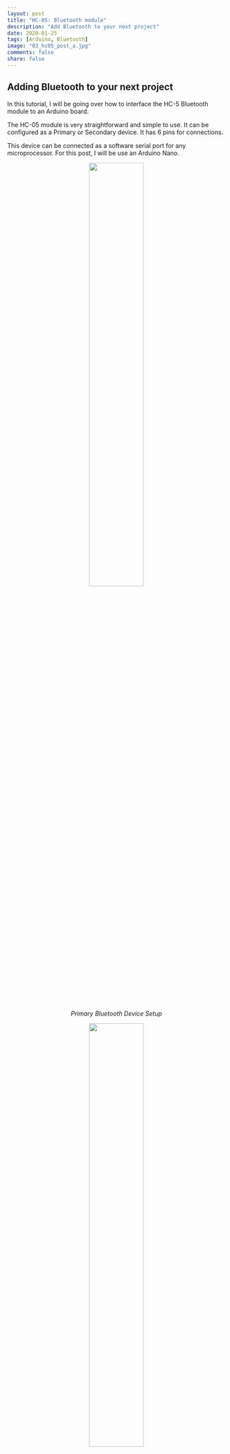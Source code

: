 ```yaml
---
layout: post
title: "HC-05: Bluetooth module"
description: "Add Bluetooth to your next project"
date: 2020-01-25
tags: [Arduino, Bluetooth]
image: "03_hc05_post_a.jpg"
comments: false
share: false
---
```


## Adding Bluetooth to your next project

In this tutorial, I will be going over how to interface the HC-5 Bluetooth module to an Arduino board.

The HC-05 module is very straightforward and simple to use. It can be configured as a Primary or Secondary device. It has 6 pins for connections.

This device can be connected as a software serial port for any microprocessor. For this post, I will be use an Arduino Nano.

<p align="center">
  <img src="{{ "/images/hc_05/hc05_primary.jpg" | prepend: site.baseurl }}" width="50%" />
  <br>
  <em>Primary Bluetooth Device Setup</em>
</p>


<p align="center">
  <img src="{{ "/images/hc_05/hc05_secondary.jpg" | prepend: site.baseurl }}" width="50%" />
  <br>
  <em>Secondary Bluetooth Device Setup</em>
</p>

<br>

The version I bought from eBay has a pushbutton that has to be pressed during the configuration of the device.

## Parts Used

1. HC-05 Bluetooth module (x2)
2. Arduino Nano (or other versions) (x1)
3. USB to FTDI board (x1)
3. Breadboard
4. Jumper wires

***
Here are the pinouts and connections to an Arduino nano:

## Pinouts: Primary

| HC-05         | Arduino Nano  |
| ------------- |---------------|
| State         | NC            |
| Rx            | 4             |
| Tx            | 6             |
| GND           | GND           |
| Vcc           | +3.3V         |
| En/Key        | NC            |

## Pinouts: Secondary

| HC-05         | FTDI USB Board|
| ------------- |---------------|
| Rx            | TX            |
| Tx            | RX            |
| GND           | GND           |
| Vcc           | VCC         |

For the FTDI board, make sure the jumper is set to 3.3V

Usually, the state pin allows the control of the AT mode. AT mode is used to configure the device. For the versions with the button, the state pin doesn't need to be connected. 

***

## Software

The Arduino code needed to talk to the HC-05 module is shown below:


``` cpp
#include <SoftwareSerial.h>

#define bt_tx_pin 4     // connect to hc-05 rx pin
#define bt_rx_pin 6     // connect to hc-05 tx pin
#define bt_en_pin 9     // connect to hc-05 en pin
#define bt_state_pin 10 // connect to hc-05 state pin

SoftwareSerial bt_serial(bt_rx_pin, bt_tx_pin);

void setup()
{
    pinMode(bt_rx_pin, INPUT);
    pinMode(bt_tx_pin, OUTPUT);
    pinMode(bt_en_pin, OUTPUT);
    pinMode(bt_state_pin, OUTPUT);

    Serial.begin(9600);
    bt_serial.begin(38400);
}

void loop()
{

    if (bt_serial.available())
    {
        Serial.write(bt_serial.read());
    }

    if (Serial.available())
    {
        bt_serial.write(Serial.read());
    }
}
```

Only a handful of AT commands are needed to configure the module as either a `Primary` or a `Secondary`. A link to all the AT commands are linked below:

[Link to all AT commands](https://www.itead.cc/wiki/Serial_Port_Bluetooth_Module_(Master/Slave)_:_HC-05)

In the event you encounter an error when sending an AT command, refer to this link:

[Link to all AT command errors]({{ "/images/hc_05/hc-05_at_commands.png" | prepend: site.baseurl }})

<div class="divider"></div>

## Configuration

After connecting up the module to the Arduino and loading the program, the module should be blinking rapidly.


#### Place in AT Mode
> 1. Remove the GND pin connection
> 2. Press and hold the button near the state pin
> 3. Connect the GND pin back to the Arduino
> 4. It should now to blinking every second
> 5. Open up the terminal


Once you're in the terminal, type ```AT``` and it should reponse back with ```OK```. 

> Make sure that each command has a termination of `\r\n`

<div class="divider"></div>

#### Get device address

One device will be the Primary and the other will be the Secondary device. Use the `AT+ADDR?` command to find the address of each module

``` txt
1st Device: Primary

>>> AT+ADDR?
+ADDR:14:1:141194
OK

2nd Device: Secondary

>>> AT+ADDR?
+ADDR:98D3:41:F5CC0B
OK
```

<div class="divider"></div>

#### Configure Secondary Device

Open up a terminal with a Baud-rate set to 38400 and line termination `"CR+LF"`.
Hold on to the button while sending these commands

``` txt
>>> AT+ORGL
OK
>>> AT+UART=38400,0,0
OK
>>> AT+RMAAD
OK
>>> AT+ROLE=0
OK
>>> AT+CMODE=0
OK
```

At the very end, type in `AT+RESET` this will initialize the device. At this point, the device should be blinking rapidly

Next we configure the Primary device

<div class="divider"></div>

#### Configure Primary Device

Hold on to the button while sending these commands

``` txt
>>> AT+ORGL
OK
>>> AT+UART=38400,0,0
OK
>>> AT+RMAAD
OK
>>> AT+ROLE=1
OK
>>> AT+CMODE=0
OK
>>> AT+BIND="98D3,41,F5CC0B"
OK
```
At the very end, type in `AT+RESET` this will initialize the device. After a few seconds, the two devices should pair up. This will indicated with two quick blinks every second on both Bluetooth devices. 


<img src="{{ "/images/hc_05/final.png" | prepend: site.baseurl }}" align="middle">


That should be it. Now you have Arduino devices that can communicate with each other over Bluetooth. On the next post, I will be showing how to build chat window using two Arduinos over Bluetooth. Stay tuned!